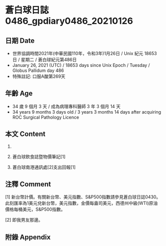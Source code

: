 [_metadata_:encoding]: - "utf-8"
[_metadata_:language]: - "zh-Hant-TW"
[_metadata_:fileformat]: - "markdown"
[_metadata_:MIME_type]: - "text/plain"
[_metadata_:markdown_version]: - "commonmark version 0.29"
[_metadata_:markdown_spec]: - "https://spec.commonmark.org/0.29/"

# 蒼白球日誌0486_gpdiary0486_20210126 #

## 日期 Date ##

* 世界協調時間2021年(中華民國110年，令和3年)1月26日 / Unix 紀元 18653 日 / 星期二 / 蒼白球紀元第486日
* January 26, 2021 (UTC) / 18653 days since Unix Epoch / Tuesday / Globus Pallidum day 486
* 特殊註記: 口服A酸第269天

## 年齡 Age ##

* 34 歲 9 個月 3 天 / 成為病理專科醫師 3 年 3 個月 14 天
* 34 years 9 months 3 days old / 3 years 3 months 14 days after acquiring ROC Surgical Pathology Licence

## 本文 Content ##

1. 

    
2. 蒼白球飲食誌暨物價筆記[1]

    
3. 蒼白球南港通訊處[2]支出回報[1]

    

## 注釋 Comment ##

[1] 新台幣計價。有關新台幣、美元指數、S&P500指數請參見蒼白球日誌0430。此刻匯率為1美元兌新台幣，美元指數，金價每盎司美元，西德州中級(WTI)原油價格每桶美元，S&P500指數。


[2] 即我男友那邊。



## 附錄 Appendix ##

